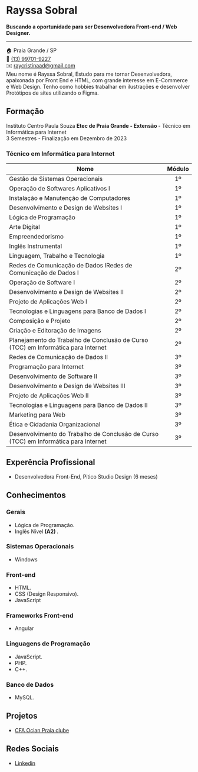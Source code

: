 <h1> Rayssa Sobral </h1>
<strong> Buscando a oportunidade para ser Desenvolvedora Front-end / Web Designer. <br> </strong>
<hr>
🏠 Praia Grande / SP <br>
📱  <a href="https://api.whatsapp.com/send?phone=5513997019227">(13) 99701-9227</a> <br>
✉️  <a href="mailto:raycristinaAD@gmail.com">raycristinaad@gmail.com</a> <br>
Meu nome é Rayssa Sobral, Estudo para me tornar Desenvolvedora, apaixonada por Front End e HTML, com grande interesse em E-Commerce e Web Design. Tenho como hobbies trabalhar em ilustrações e desenvolver Protótipos de sites utilizando o Figma.
<strong>  </strong>

## Formação
Instituto Centro Paula Souza <strong> Etec de Praia Grande - Extensão </strong> - Técnico em Informática para Internet <br>
3 Semestres - Finalização em Dezembro de 2023

### Técnico em Informática para Internet

| Nome                                                                        | Módulo |
| --------------------------------------------------------------------------- |:---:|
| Gestão de Sistemas Operacionais                                             | 1º  |
| Operação de Softwares Aplicativos I                                         | 1º  |
| Instalação e Manutenção de Computadores                                     | 1º   |
| Desenvolvimento e Design de Websites I                                      | 1º   |
| Lógica de Programação                                                       | 1º   |
| Arte Digital                                                                | 1º   |
| Empreendedorismo                                                            | 1º   |
| Inglês Instrumental                                                         | 1º   |
| Linguagem, Trabalho e Tecnologia                                            | 1º   |
| Redes de Comunicação de Dados IRedes de Comunicação de Dados I              | 2º   |
| Operação de Software I                                                      | 2º   |
| Desenvolvimento e Design de Websites II                                     | 2º   |
| Projeto de Aplicações Web I                                                 | 2º   |
| Tecnologias e Linguagens para Banco de Dados I                              | 2º   |
| Composição e Projeto                                                        | 2º   |
| Criação e Editoração de Imagens                                             | 2º   |
| Planejamento do Trabalho de Conclusão de Curso (TCC) em Informática para Internet | 2º   |
| Redes de Comunicação de Dados II                                            | 3º   |
| Programação para Internet                                                   | 3º   |
| Desenvolvimento de Software II                                              | 3º   |
| Desenvolvimento e Design de Websites III                                    | 3º   |
| Projeto de Aplicações Web II                                                | 3º   |
| Tecnologias e Linguagens para Banco de Dados II                             | 3º   |
| Marketing para Web                                                          | 3º   |
| Ética e Cidadania Organizacional                                            | 3º   |
| Desenvolvimento do Trabalho de Conclusão de Curso (TCC) em Informática para Internet| 3º   |

## Experência Profissional
* Desenvolvedora Front-End, Pitico Studio Design (6 meses)
## Conhecimentos

### Gerais
* Lógica de Programação.
* Inglês Nível <strong> (A2) </strong>.

### Sistemas Operacionais
* Windows
  
### Front-end
* HTML.
* CSS (Design Responsivo).
* JavaScript


### Frameworks Front-end
* Angular

### Linguagens de Programação
* JavaScript.
* PHP.
* C++.

### Banco de Dados
* MySQL.

## Projetos
* [CFA Ocian Praia clube](https://cfaocianpraiaclube.com.br)

## Redes Sociais
*  [Linkedin](https://www.linkedin.com/in/rayssa-sobral-a9b882301/)

<br><br>
